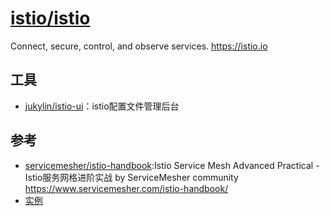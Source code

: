 # [istio/istio](https://github.com/istio/istio)

Connect, secure, control, and observe services. https://istio.io

## 工具

* [jukylin/istio-ui](https://github.com/jukylin/istio-ui)：istio配置文件管理后台

## 参考

* [servicemesher/istio-handbook](https://github.com/servicemesher/istio-handbook):Istio Service Mesh Advanced Practical - Istio服务网格进阶实战 by ServiceMesher community https://www.servicemesher.com/istio-handbook/
* [实例](https://istiobyexample.dev/)
